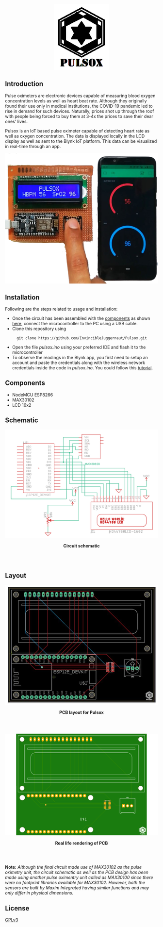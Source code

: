 <p align="center">
  <img src="Assets/logo.bmp">
  </p>
<h2>Introduction</h2>

<p> Pulse oximeters are electronic devices capable of measuring blood oxygen concentration levels as well as heart beat rate. Although they originally found their use only in medical institutions, the COVID-19 pandemic led to rise in demand for such devices. Naturally, prices shot up through the roof with people being forced to buy them at 3-4x the prices to save their dear ones' lives. </p>
<p> Pulsox is an IoT based pulse oximeter capable of detecting heart rate as well as oxygen concentration. The data is displayed locally in the LCD display as well as sent to the Blynk IoT platform. This data can be visualized in real-time through an app. 
  </p>
  
  
<p align="center"><img src="Assets/Test run B.png"></p>
  
<h2>Installation</h2>

<p>Following are the steps related to usage and installation:</p>
<ul>
  <li>Once the circuit has been assembled with the <a href="https://github.com/InvincibleJuggernaut/Pulsox#components">components</a> as shown <a href="https://github.com/InvincibleJuggernaut/Pulsox#schematic">here</a>, connect the microcontroller to the PC using a USB cable.</li>
  <li>Clone this repository using</li>
  
```
  git clone https://github.com/InvincibleJuggernaut/Pulsox.git
```
  <li>Open the file <i>pulsox.ino</i> using your preferred IDE and flash it to the microcontroller</li>
  <li>To observe the readings in the Blynk app, you first need to setup an account and paste the credentials along with the wireless network credentials inside the code in <i>pulsox.ino</i>. You could follow this <a href="https://www.electronicslovers.com/2018/06/esp8266-in-combination-with-blynk-app.html">tutorial</a>.</li> 
</ul>

<h2>Components</h2>


<ul>
  <li>NodeMCU ESP8266</li>
  <li>MAX30102</li>
  <li>LCD 16x2</li>
  </ul>
  
<h2>Schematic</h2>

<p align="center">
<img src="Assets/Schematic.png">
</p>
<p align="center">
  <b>Circuit schematic</b>
  </p>
  
  <br>
  <br>
  
<h2>Layout</h2>

<p align="center">
<img src="Assets/PCB_A.JPG">
  </p>
  <p align="center">
  <b>PCB layout for Pulsox</b>
</p>

<br>
<br>

<p align="center">
<img src="Assets/PCB_B.png" length="1200" width="800"></p>
<p align="center">
  <b>Real life rendering of PCB</b>
  </p>
  
  <br>
  <br>
  
<p><b>Note:</b> <i> Although the final circuit made use of MAX30102 as the pulse oximetry unit, the circuit schematic as well as the PCB design has been made using another pulse oximentry unit called as MAX30100 since there were no footprint libraries available for MAX30102. However, both the sensors are built by Maxim Integrated having similar functions and may only differ in physical dimensions.</i></p>

<h2>License</h2>

<a href="LICENSE">GPLv3</a>
